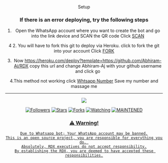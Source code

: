 <div align="center"

## Setup


  ### If there is an error deploying, try the following steps

1. Open the WhatsApp account where you want to create the bot and go into the link device and SCAN the QR code Click [SCAN](https://replit.com/@KINGS-AS/Abhiram)

4
2. You will have to fork this git to deploy via Heroku.
  click to fork the git into your account
 Click [FORK](https://github.com/Abhiram-Aj/RDX/fork)

3. Now https://heroku.com/deploy?template=https://github.com/Abhiram-Aj/RDX copy this url and change Abhiram-Aj with your github username and click go<br>

4.This method not working click [Whtsapp Number](https://wa.me/qr/CYBN2KFKQTAIN1) Save my number and massage me 

------


  <p align="center">
  <a href="httsp://github.com/Abhiram-Aj/RDX">
    <img src="https://img.shields.io/github/repo-size/Abhiram-Aj/RDX?color=green&label=Repo%20total%20size&style=plastic">
<p align="center">
<a href="https://github.com/Abhiram-Aj/followers"><img title="Followers" src="https://img.shields.io/github/followers/Abhiram-Aj?color=blue&style=flat-square"></a>
<a href="https://github.com/Abhiram-Aj/RDX/stargazers/"><img title="Stars" src="https://img.shields.io/github/stars/Abhiram-Aj/RDX?color=blue&style=flat-square"></a>
<a href="https://github.com/Abhiram-Aj/RDX/network/members"><img title="Forks" src="https://img.shields.io/github/forks/Abhiram-Aj/RDX?color=blue&style=flat-square"></a>
<a href="https://github.com/Abhiram-Aj/RDX/watchers"><img title="Watching" src="https://img.shields.io/github/watchers/Abhiram-Aj/RDX?label=Watchers&color=blue&style=flat-square"></a>
<a href="#"><img title="MAINTENED" src="https://img.shields.io/badge/UNMAINTENED-YES-blue.svg"</a>
</p>





        
### ⚠️ Warning! 
```
Due to Whatsapp bot; Your WhatsApp account may be banned.
This is an open source project, you are responsible for everything you do. 
Absolutely, RDX executives do not accept responsibility.
By establishing the RDX, you are deemed to have accepted these responsibilities.
```
